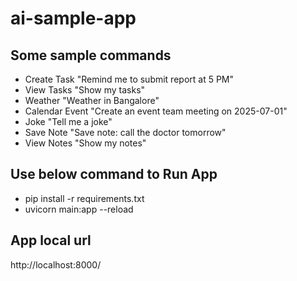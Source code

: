 # ai-sample-app
## Some sample commands
- Create Task	"Remind me to submit report at 5 PM"
- View Tasks	"Show my tasks"
- Weather	"Weather in Bangalore"
- Calendar Event	"Create an event team meeting on 2025-07-01"
- Joke	"Tell me a joke"
- Save Note	"Save note: call the doctor tomorrow"
- View Notes	"Show my notes"


## Use below command to Run App
- pip install -r requirements.txt
- uvicorn main:app --reload

## App local url
http://localhost:8000/

